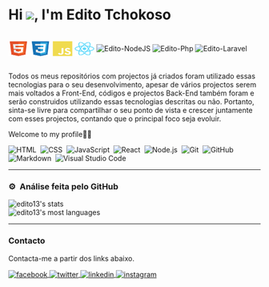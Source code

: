 <h1 align="left">Hi <img src="https://raw.githubusercontent.com/kaueMarques/kaueMarques/master/hi.gif" height="30px">, I'm Edito Tchokoso</h1>
<!-- <p align="left"> <img src="https://komarev.com/ghpvc/?username=edito13&color=blue" alt="Profile views" /> </p> -->

<div><br>
  <img align="center" alt="Edito-HTML" height="30" width="40" src="https://raw.githubusercontent.com/devicons/devicon/master/icons/html5/html5-original.svg">
  <img align="center" alt="Edito-CSS" height="30" width="40" src="https://raw.githubusercontent.com/devicons/devicon/master/icons/css3/css3-original.svg">
  <img align="center" alt="Edito-Js" height="30" width="40" src="https://raw.githubusercontent.com/devicons/devicon/master/icons/javascript/javascript-plain.svg">
  <img align="center" alt="Edito-React" height="30" width="40" src="https://raw.githubusercontent.com/devicons/devicon/master/icons/react/react-original.svg">
  <img align="center" alt="Edito-NodeJS" height="30" width="40" src="https://cdn.jsdelivr.net/gh/devicons/devicon/icons/nodejs/nodejs-original.svg" />
  <img align="center" alt="Edito-Php" height="30" width="40" src="https://cdn.jsdelivr.net/gh/devicons/devicon/icons/php/php-original.svg" />
  <img align="center" alt="Edito-Laravel" height="30" width="40" src="https://cdn.jsdelivr.net/gh/devicons/devicon/icons/laravel/laravel-plain-wordmark.svg" />     
</div>

<br>

Todos os meus repositórios com projectos já criados foram utilizado essas tecnologias para o seu desenvolvimento, apesar de vários projectos serem mais voltados a Front-End, códigos e projectos Back-End também foram e serão construidos utilizando essas tecnologias descritas ou não. Portanto, sinta-se livre para compartilhar o seu ponto de vista e crescer juntamente com esses projectos, contando que o principal foco seja evoluir.

Welcome to my profile👋🏽

![HTML](https://img.shields.io/badge/-HTML-05122A?style=flat&logo=HTML5)&nbsp;
![CSS](https://img.shields.io/badge/-CSS-05122A?style=flat&logo=CSS3&logoColor=1572B6)&nbsp;
![JavaScript](https://img.shields.io/badge/-JavaScript-05122A?style=flat&logo=javascript)&nbsp;
![React](https://img.shields.io/badge/-React-05122A?style=flat&logo=react)&nbsp;
![Node.js](https://img.shields.io/badge/-Node.js-05122A?style=flat&logo=node.js)&nbsp;
![Git](https://img.shields.io/badge/-Git-05122A?style=flat&logo=git)&nbsp;
![GitHub](https://img.shields.io/badge/-GitHub-05122A?style=flat&logo=github)&nbsp;
![Markdown](https://img.shields.io/badge/-Markdown-05122A?style=flat&logo=markdown)&nbsp;
![Visual Studio Code](https://img.shields.io/badge/-Visual%20Studio%20Code-05122A?style=flat&logo=visual-studio-code&logoColor=007ACC)&nbsp;
***

### ⚙️ &nbsp;Análise feita pelo GitHub

<p>
<img align="left" width="400em" src="https://github-readme-stats.vercel.app/api?username=edito13&show_icons=true&theme=dracula" alt="edito13's stats"/>
<img  width="400em" src="https://github-readme-stats.vercel.app/api/top-langs/?username=edito13&layout=compact&theme=dracula" alt="edito13's most languages"/>
</p>

***

### Contacto
Contacta-me a partir dos links abaixo.
<p>
<a href="https://free.facebook.com/edilson.priincipmagrelo" target="_blank">
  <img align="center" src="https://img.shields.io/badge/-Edito Tchokoso-05122A?style=flat&logo=facebook" alt="facebook"/>
</a>
<a href="https://twitter.com/editoh13" target="_blank">
  <img align="center" src="https://img.shields.io/badge/-Edito Tchokoso-05122A?style=flat&logo=twitter" alt="twitter"/>  
</a>
<a href="https://linkedin.com/in/edito-tchocosso-a6757b222/" target="_blank">
  <img align="center" src="https://img.shields.io/badge/-Edito Tchokoso-05122A?style=flat&logo=linkedin" alt="linkedin"/>
</a>
<a href="https://www.instagram.com/editoh_13/" target="_blank">
 <img align="center" src="https://img.shields.io/badge/-Edito Tchokoso-05122A?style=flat&logo=instagram" alt="instagram"/>
</a>
</p>
